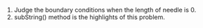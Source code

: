 1. Judge the boundary conditions when the length of needle is 0.
2. subString() method is the highlights of this problem.

